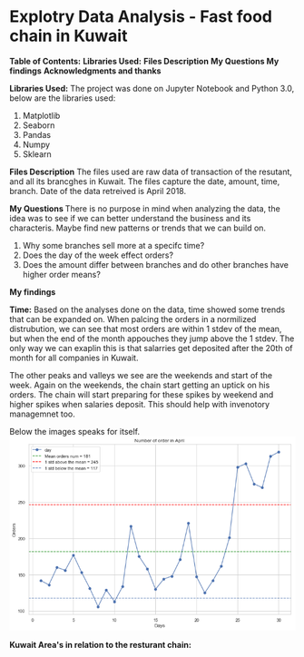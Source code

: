 # Explotry Data Analysis - Fast food chain in Kuwait

<b>Table of Contents:</b>
<b>Libraries Used:</b>
<b>Files Description</b>
<b> My Questions </b>
<b>My findings</b>
<b>Acknowledgments and thanks</b>

<b>Libraries Used:</b>
The project was done on Jupyter Notebook and Python 3.0, below are the libraries used:
1. Matplotlib
2. Seaborn
3. Pandas
4. Numpy
5. Sklearn

<b>Files Description</b>
The files used are raw data of transaction of the resutant, and all its brancghes in Kuwait. The files capture the date, amount, time, branch. Date of the data retreived is April 2018. 

<b> My Questions </b>
There is no purpose in mind when analyzing the data, the idea was to see if we can better understand the business and its characteris. Maybe find new patterns or trends that we can build on.

1. Why some branches sell more at a specifc time?
2. Does the day of the week effect orders?
3. Does the amount differ between branches and do other branches have higher order means?

<b>My findings</b>

<b>Time:</b>
Based on the analyses done on the data, time showed some trends that can be expanded on. When palcing the orders in a normilized distrubution, we can see that most orders are within 1 stdev of the mean, but when the end of the month appouches they jump above the 1 stdev. The only way we can exaplin this is that salarries get deposited after the 20th of month for all companies in Kuwait. 

The other peaks and valleys we see are the weekends and start of the week. Again on the weekends, the chain start getting an uptick on his orders.
The chain will start preparing for these spikes by weekend and higher spikes when salaries deposit. This should help with invenotory managemnet too. 

Below the images speaks for itself. 
![orders](images/date_time_april_orders_by_month.png)

<b>Kuwait Area's in relation to the resturant chain:</b>







